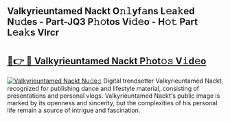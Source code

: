 ## Valkyrieuntamed Nackt O𝚗𝚕yf𝚊ns L𝚎a𝚔ed N𝚞𝚍es - Part-JQ3 P𝚑𝚘tos Vi𝚍𝚎o - H𝚘𝚝 Part L𝚎a𝚔s Vlrcr

# <h2><a href="http://kf10jwo.oniu.top/?m=Valkyrieuntamed+Nackt">🔗👉 🔴 Valkyrieuntamed Nackt P𝚑ot𝚘𝚜 V𝚒d𝚎o</a></h2>

[![Valkyrieuntamed Nackt Nu𝚍e𝚜](https://i.imgur.com/0qMVB7G.gif)](http://kf10jwo.oniu.top/?m=Valkyrieuntamed+Nackt)
Digital trendsetter Valkyrieuntamed Nackt, recognized for publishing dance and lifestyle material, consisting of presentations and personal vlogs. Valkyrieuntamed Nackt's public image is marked by its openness and sincerity, but the complexities of his personal life remain a source of intrigue and fascination.  
